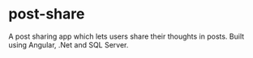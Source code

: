 # post-share
A post sharing app which lets users share their thoughts in posts. Built using Angular, .Net and SQL Server.
